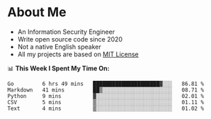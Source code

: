 # About Me

- An Information Security Engineer
- Write open source code since 2020
- Not a native English speaker
- All my projects are based on [MIT License](https://opensource.org/licenses/MIT)

📊 **This Week I Spent My Time On:**
<!--START_SECTION:waka-->
```text
Go         6 hrs 49 mins   █████████████████████▓░░░   86.81 % 
Markdown   41 mins         ██▒░░░░░░░░░░░░░░░░░░░░░░   08.71 % 
Python     9 mins          ▓░░░░░░░░░░░░░░░░░░░░░░░░   02.01 % 
CSV        5 mins          ▒░░░░░░░░░░░░░░░░░░░░░░░░   01.11 % 
Text       4 mins          ▒░░░░░░░░░░░░░░░░░░░░░░░░   01.02 % 
```
<!--END_SECTION:waka-->

